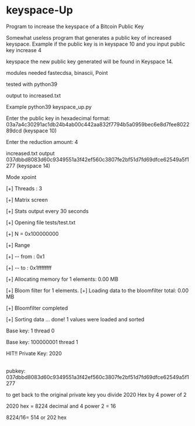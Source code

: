 # keyspace-Up
Program to increase the keyspace of a Bitcoin Public Key<p>
Somewhat useless program that generates a public key of increased keyspace. Example if the public key is in keyspace 10 and you input public key increase 4 <p>keyspace the new public key generated will be found in Keyspace 14.<p>
modules needed fastecdsa, binascii, Point<p>
tested with python39<p>
output to increased.txt<p>
Example python39 keyspace_up.py<p>
Enter the public key in hexadecimal format: 03a7a4c30291ac1db24b4ab00c442aa832f7794b5a0959bec6e8d7fee802289dcd   (keyspace 10)<p>
Enter the reduction amount: 4<p>
increased.txt output 037dbbd8083d60c9349551a3f42ef560c3807fe2bf51d7fd69dfce62549a5f1277  (keyspace 14)<p>

  Mode xpoint<p>
[+] Threads : 3<p>
[+] Matrix screen<p>
[+] Stats output every 30 seconds<p>
[+] Opening file tests/test.txt<p>
[+] N = 0x100000000<p>
[+] Range<p>
[+] -- from : 0x1<p>
[+] -- to   : 0x1ffffffff<p>
[+] Allocating memory for 1 elements: 0.00 MB<p>
[+] Bloom filter for 1 elements.
[+] Loading data to the bloomfilter total: 0.00 MB<p>
[+] Bloomfilter completed<p>
[+] Sorting data ... done! 1 values were loaded and sorted<p>
Base key: 1 thread 0<p>
Base key: 100000001 thread 1<p>

HIT!! Private Key: 2020<p>  
pubkey: 037dbbd8083d60c9349551a3f42ef560c3807fe2bf51d7fd69dfce62549a5f1277<p>
to get back to the original private key you divide 2020 Hex by 4 power of 2 <p>
2020 hex = 8224 decimal and 4 power 2 = 16<p>  8224/16= 514 or 202 hex <p>
